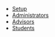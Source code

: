 * [Setup](README.md)
* [Administrators](admin-guide.md)
* [Advisors](advisor-guide.md)
* [Students](student-guide.md)